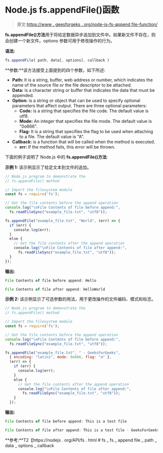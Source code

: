 # Node.js fs.appendFile()函数

> 原文:[https://www . geesforgeks . org/node-js-fs-append file-function/](https://www.geeksforgeeks.org/node-js-fs-appendfile-function/)

**fs.appendFile()方法**用于将给定数据异步追加到文件中。如果新文件不存在，则会创建一个新文件。options 参数可用于修改操作的行为。

**语法:**

```js
fs.appendFile( path, data[, options], callback )
```

**参数:**该方法接受上面提到的四个参数，如下所述:

*   **Path:** It is a string, buffer, web address or number, which indicates the name of the source file or the file descriptor to be attached.
*   **Data:** is a character string or buffer that indicates the data that must be appended.
*   **Option:** is a string or object that can be used to specify optional parameters that affect output. There are three optional parameters:
    *   **Code:** is a string that specifies the file code. The default value is utf8.
    *   **Mode:** An integer that specifies the file mode. The default value is "0o666".
    *   **Flag:** It is a string that specifies the flag to be used when attaching to a file. The default value is "A".
*   **Callback:** is a function that will be called when the method is executed.
    *   **err:** If the method fails, this error will be thrown.

下面的例子说明了 Node.js 中的 **fs.appendFile()方法**:

**示例 1:** 该示例显示了给定文本到文件的追加。

```js
// Node.js program to demonstrate the
// fs.appendFile() method

// Import the filesystem module
const fs = require('fs');

// Get the file contents before the append operation
console.log("\nFile Contents of file before append:",
  fs.readFileSync("example_file.txt", "utf8"));

fs.appendFile("example_file.txt", "World", (err) => {
  if (err) {
    console.log(err);
  }
  else {
    // Get the file contents after the append operation
    console.log("\nFile Contents of file after append:",
      fs.readFileSync("example_file.txt", "utf8"));
  }
});
```

**输出:**

```js
File Contents of file before append: Hello

File Contents of file after append: HelloWorld

```

**示例 2:** 该示例显示了可选参数的用法，用于更改操作的文件编码、模式和标志。

```js
// Node.js program to demonstrate the
// fs.appendFile() method

// Import the filesystem module
const fs = require('fs');

// Get the file contents before the append operation
console.log("\nFile Contents of file before append:",
  fs.readFileSync("example_file.txt", "utf8"));

fs.appendFile("example_file.txt", " - GeeksForGeeks",
  { encoding: "latin1", mode: 0o666, flag: "a" },
  (err) => {
    if (err) {
      console.log(err);
    }
    else {
      // Get the file contents after the append operation
      console.log("\nFile Contents of file after append:",
        fs.readFileSync("example_file.txt", "utf8"));
    }
  });
```

**输出:**

```js
File Contents of file before append: This is a test file

File Contents of file after append: This is a test file - GeeksForGeeks

```

**参考:**T2【https://nodejs . org/API/fs . html # fs _ fs _ append file _ path _ data _ options _ callback
